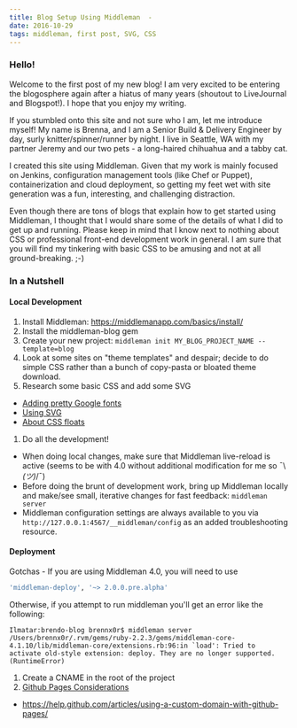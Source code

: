 ```yaml
---
title: Blog Setup Using Middleman  - 
date: 2016-10-29
tags: middleman, first post, SVG, CSS
---
```


### Hello!
Welcome to the first post of my new blog! I am very excited to be entering the blogosphere again after a hiatus of many years (shoutout to LiveJournal and Blogspot!). I hope that you enjoy my writing.

If you stumbled onto this site and not sure who I am, let me introduce myself! My name is Brenna, and I am a Senior Build & Delivery Engineer by day, surly knitter/spinner/runner by night. I live in Seattle, WA with my partner Jeremy and our two pets - a long-haired chihuahua and a tabby cat.

I created this site using Middleman. Given that my work is mainly focused on Jenkins, configuration management tools (like Chef or Puppet), containerization and cloud deployment, so getting my feet wet with site generation was a fun, interesting, and challenging distraction.

Even though there are tons of blogs that explain how to get started using Middleman, I thought that I would share some of the details of what I did to get up and running. Please keep in mind that I know next to nothing about CSS or professional front-end development work in general. I am sure that you will find my tinkering with basic CSS to be amusing and not at all ground-breaking. ;-)

### In a Nutshell

#### Local Development

1. Install Middleman: <https://middlemanapp.com/basics/install/>
1. Install the middleman-blog gem
1. Create your new project:  `middleman init MY_BLOG_PROJECT_NAME --template=blog`
1. Look at some sites on "theme templates" and despair; decide to do simple CSS rather than a bunch of copy-pasta or bloated theme download.
1. Research some basic CSS and add some SVG
  * [Adding pretty Google fonts](https://knowledge.hubspot.com/articles/kcs_article/cos-general/how-do-i-add-google-fonts-to-my-new-landing-pages)
  * [Using SVG](https://css-tricks.com/using-svg/)
  * [About CSS floats](https://css-tricks.com/all-about-floats/)
1. Do all the development!
  * When doing local changes, make sure that Middleman live-reload is active (seems to be with 4.0 without additional modification for me so ¯\\_(ツ)_/¯)
  * Before doing the brunt of development work, bring up Middleman locally and make/see small, iterative changes for fast feedback:  `middleman server`
  * Middleman configuration settings are always available to you via  `http://127.0.0.1:4567/__middleman/config` as an added troubleshooting resource.


#### Deployment

Gotchas - If you are using Middleman 4.0, you will need to use 
 
``` ruby
'middleman-deploy', '~> 2.0.0.pre.alpha'
```

Otherwise, if you attempt to run middleman you'll get an error like the following:

```
Ilmatar:brendo-blog brennx0r$ middleman server
/Users/brennx0r/.rvm/gems/ruby-2.2.3/gems/middleman-core-4.1.10/lib/middleman-core/extensions.rb:96:in `load': Tried to activate old-style extension: deploy. They are no longer supported. (RuntimeError)
```

1. Create a CNAME in the root of the project
1. [Github Pages Considerations](https://pages.github.com/)
  * <https://help.github.com/articles/using-a-custom-domain-with-github-pages/>

  	 






